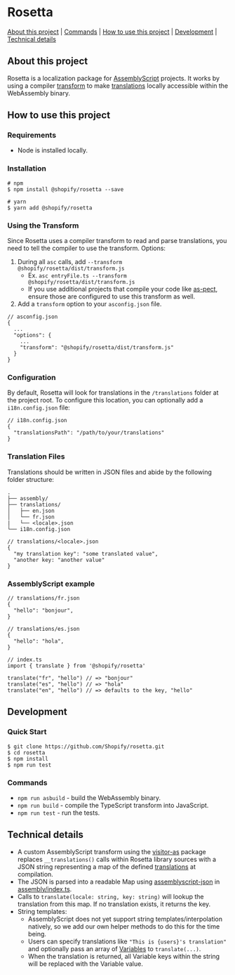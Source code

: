 # Rosetta

[About this project](#about-this-project) | [Commands](#commands) | [How to use this project](#how-to-use-this-project) | [Development](#development) | [Technical details](#technical-details)

## About this project
Rosetta is a localization package for [AssemblyScript](https://www.assemblyscript.org/) projects.
It works by using a compiler [transform](https://github.com/Shopify/rosetta/blob/master/assembly/transform.ts) to make [translations](https://github.com/Shopify/rosetta/tree/master/tests/integration/translations) locally accessible within the WebAssembly binary. 

## How to use this project
### Requirements
- Node is installed locally.

### Installation
```
# npm
$ npm install @shopify/rosetta --save

# yarn
$ yarn add @shopify/rosetta
```

### Using the Transform
Since Rosetta uses a compiler transform to read and parse translations, you need to tell the compiler to use the transform. Options:
  1. During all `asc` calls, add `--transform @shopify/rosetta/dist/transform.js`
      - Ex. `asc entryFile.ts --transform @shopify/rosetta/dist/transform.js`
      - If you use additional projects that compile your code like [as-pect](https://github.com/jtenner/as-pect), ensure those are configured to use this transform as well.
  2. Add a `transform` option to your `asconfig.json` file.
  ```
  // asconfig.json
  {
    ...
    "options": {
      ...
      "transform": "@shopify/rosetta/dist/transform.js"
    }
  }
  ```

### Configuration
By default, Rosetta will look for translations in the `/translations` folder at the project root. To configure this location, you can optionally add a `i18n.config.json` file:
```
// i18n.config.json
{
  "translationsPath": "/path/to/your/translations"
}
```


### Translation Files
Translations should be written in JSON files and abide by the following folder structure:
```
.
├── assembly/
├── translations/
│   ├── en.json
│   └── fr.json
|   └── <locale>.json
└── i18n.config.json
```

```
// translations/<locale>.json
{
  "my translation key": "some translated value",
  "another key: "another value"
}
```

### AssemblyScript example

```
// translations/fr.json
{
  "hello": "bonjour",
}
```
```
// translations/es.json
{
  "hello": "hola",
}
```
```
// index.ts
import { translate } from '@shopify/rosetta'

translate("fr", "hello") // => "bonjour"
translate("es", "hello") // => "hola"
translate("en", "hello") // => defaults to the key, "hello"

```

## Development
### Quick Start
```
$ git clone https://github.com/Shopify/rosetta.git
$ cd rosetta
$ npm install
$ npm run test
```

### Commands
* `npm run asbuild` - build the WebAssembly binary.
* `npm run build` - compile the TypeScript transform into JavaScript.
* `npm run test` - run the tests.

## Technical details
- A custom AssemblyScript transform using the [visitor-as](https://github.com/willemneal/visitor-as) package replaces `__translations()` calls within Rosetta library sources with a JSON string representing a map of the defined [translations](https://github.com/Shopify/rosetta/tree/209fcd3fbce742aca38f85314f8cbc8fec444198/tests/integration/translations) at compilation.
- The JSON is parsed into a readable Map using [assemblyscript-json](https://github.com/nearprotocol/assemblyscript-json) in [assembly/index.ts](https://github.com/Shopify/rosetta/blob/209fcd3fbce742aca38f85314f8cbc8fec444198/assembly/index.ts).
- Calls to `translate(locale: string, key: string)` will lookup the translation from this map. If no translation exists, it returns the key. 
- String templates:
  - AssemblyScript does not yet support string templates/interpolation natively, so we add our own helper methods to do this for the time being.
  - Users can specify translations like `"This is {users}'s translation"` and optionally pass an array of [Variables](https://github.com/Shopify/rosetta/blob/209fcd3fbce742aca38f85314f8cbc8fec444198/assembly/index.ts#L3-L11) to `translate(...)`. 
  - When the translation is returned, all Variable keys within the string will be replaced with the Variable value.

